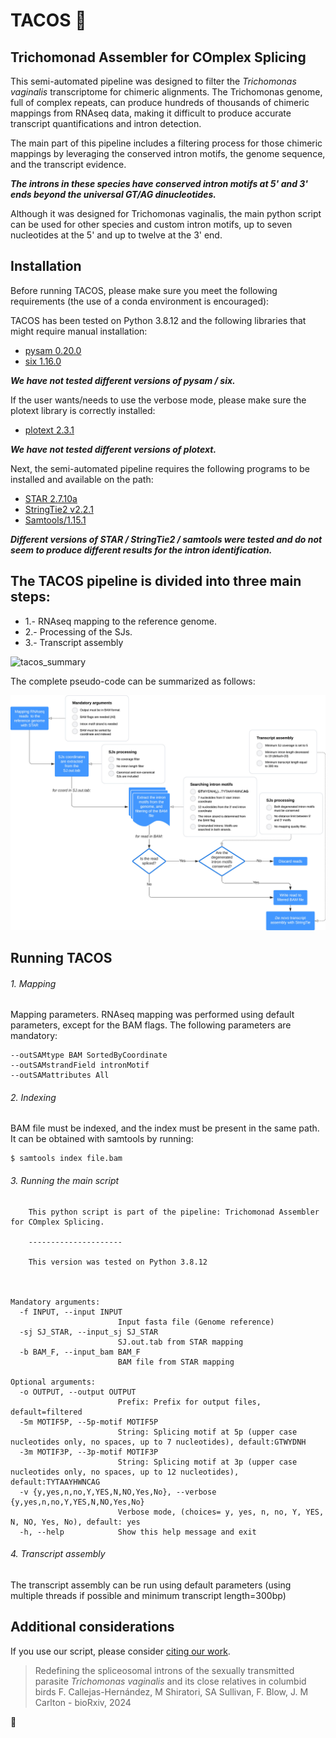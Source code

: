 # TACOS :taco:
## Trichomonad Assembler for COmplex Splicing

This semi-automated pipeline was designed to filter the *Trichomonas vaginalis* transcriptome for chimeric alignments. 
The Trichomonas genome, full of complex repeats, can produce hundreds of thousands of chimeric mappings from RNAseq data, making it difficult to produce accurate transcript quantifications and intron detection.

The main part of this pipeline includes a filtering process for those chimeric mappings by leveraging the conserved intron motifs, the genome sequence, and the transcript evidence.

***The introns in these species have conserved intron motifs at 5' and 3' ends beyond the universal GT/AG dinucleotides.***

Although it was designed for Trichomonas vaginalis, the main python script can be used for other species and custom intron motifs, up to seven nucleotides at the 5' and up to twelve at the 3' end. 

## Installation

Before running TACOS, please make sure you meet the following requirements (the use of a conda environment is encouraged):

TACOS has been tested on Python 3.8.12 and the following libraries that might require manual installation:

* [pysam 0.20.0](https://github.com/pysam-developers/pysam)
* [six 1.16.0](https://pypi.org/project/six/)

***We have not tested different versions of pysam / six.***

If the user wants/needs to use the verbose mode, please make sure the plotext library is correctly installed:

* [plotext 2.3.1](https://github.com/piccolomo/plotext)

***We have not tested different versions of plotext.***

Next, the semi-automated pipeline requires the following programs to be installed and available on the path: 

* [STAR 2.7.10a](https://github.com/alexdobin/STAR)
* [StringTie2 v2.2.1](https://github.com/skovaka/stringtie2)
* [Samtools/1.15.1](https://www.htslib.org/)

***Different versions of STAR / StringTie2 / samtools were tested and do not seem to produce different results for the intron identification.***

## The TACOS pipeline is divided into three main steps:

* 1.- RNAseq mapping to the reference genome.
* 2.- Processing of the SJs.
* 3.- Transcript assembly

![tacos_summary](https://user-images.githubusercontent.com/45425927/219090905-d3c7e9dd-7d35-4b2a-929c-e44cd968ffc0.jpg)

The complete pseudo-code can be summarized as follows:

![pseudo_code](https://github.com/biofcallejas/pysplicing/blob/b61aac306950582a4c60231bdac9c0e79aa03ec8/tacos%20mats%20and%20mets.jpg)

## Running TACOS

###### 1. Mapping 

Mapping parameters.
RNAseq mapping was performed using default parameters, except for the BAM flags. The following parameters are mandatory:

```
--outSAMtype BAM SortedByCoordinate 
--outSAMstrandField intronMotif 
--outSAMattributes All
```

###### 2. Indexing

BAM file must be indexed, and the index must be present in the same path.
It can be obtained with samtools by running:

```
$ samtools index file.bam
```

###### 3. Running the main script

```
	This python script is part of the pipeline: Trichomonad Assembler for COmplex Splicing. 

    ---------------------
    
    This version was tested on Python 3.8.12
    
    

Mandatory arguments:
  -f INPUT, --input INPUT
                        Input fasta file (Genome reference)
  -sj SJ_STAR, --input_sj SJ_STAR
                        SJ.out.tab from STAR mapping
  -b BAM_F, --input_bam BAM_F
                        BAM file from STAR mapping

Optional arguments:
  -o OUTPUT, --output OUTPUT
                        Prefix: Prefix for output files, default=filtered
  -5m MOTIF5P, --5p-motif MOTIF5P
                        String: Splicing motif at 5p (upper case nucleotides only, no spaces, up to 7 nucleotides), default:GTWYDNH
  -3m MOTIF3P, --3p-motif MOTIF3P
                        String: Splicing motif at 3p (upper case nucleotides only, no spaces, up to 12 nucleotides), default:TYTAAYHWNCAG
  -v {y,yes,n,no,Y,YES,N,NO,Yes,No}, --verbose {y,yes,n,no,Y,YES,N,NO,Yes,No}
                        Verbose mode, (choices= y, yes, n, no, Y, YES, N, NO, Yes, No), default: yes
  -h, --help            Show this help message and exit

```

###### 4. Transcript assembly 

The transcript assembly can be run using default parameters (using multiple threads if possible and minimum transcript length=300bp) 

## Additional considerations

If you use our script, please consider [citing our work](https://doi.org/10.1101/2024.11.13.623467).

> Redefining the spliceosomal introns of the sexually transmitted parasite *Trichomonas vaginalis* and its close relatives in columbid birds
F. Callejas-Hernández, M Shiratori, SA Sullivan, F. Blow, J. M Carlton - bioRxiv, 2024

:rhinoceros:


